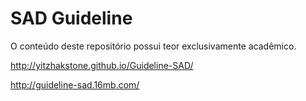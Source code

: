 SAD Guideline
==============================

<p>O conteúdo deste repositório possui teor exclusivamente acadêmico.</p>

http://yitzhakstone.github.io/Guideline-SAD/

http://guideline-sad.16mb.com/
